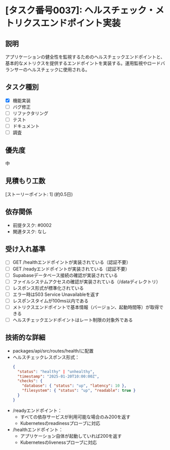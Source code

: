 # [タスク番号0037]: ヘルスチェック・メトリクスエンドポイント実装

## 説明
アプリケーションの健全性を監視するためのヘルスチェックエンドポイントと、基本的なメトリクスを提供するエンドポイントを実装する。運用監視やロードバランサーのヘルスチェックに使用される。

## タスク種別
- [x] 機能実装
- [ ] バグ修正
- [ ] リファクタリング
- [ ] テスト
- [ ] ドキュメント
- [ ] 調査

## 優先度
中

## 見積もり工数
[ストーリーポイント: 1] (約0.5日)

## 依存関係
- 前提タスク: #0002
- 関連タスク: なし

## 受け入れ基準
- [ ] GET /healthエンドポイントが実装されている（認証不要）
- [ ] GET /readyエンドポイントが実装されている（認証不要）
- [ ] Supabaseデータベース接続の確認が実装されている
- [ ] ファイルシステムアクセスの確認が実装されている（/dataディレクトリ）
- [ ] レスポンス形式が標準化されている
- [ ] エラー時は503 Service Unavailableを返す
- [ ] レスポンスタイムが100ms以内である
- [ ] メトリクスエンドポイントで基本情報（バージョン、起動時間等）が取得できる
- [ ] ヘルスチェックエンドポイントはレート制限の対象外である

## 技術的な詳細
- packages/api/src/routes/health/に配置
- ヘルスチェックレスポンス形式：
  ```json
  {
    "status": "healthy" | "unhealthy",
    "timestamp": "2025-01-20T10:00:00Z",
    "checks": {
      "database": { "status": "up", "latency": 10 },
      "filesystem": { "status": "up", "readable": true }
    }
  }
  ```
- /readyエンドポイント：
  - すべての依存サービスが利用可能な場合のみ200を返す
  - Kubernetesのreadinessプローブに対応
- /healthエンドポイント：
  - アプリケーション自体が起動していれば200を返す
  - Kubernetesのlivenessプローブに対応